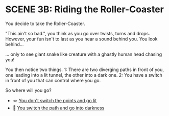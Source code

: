 # SCENE 3B: Riding the Roller-Coaster 

You decide to take the Roller-Coaster. 

"This ain't so bad.", you think as you go over twists, turns and drops. However, your fun isn't to last as you hear a sound behind you. You look behind...

... only to see giant snake like creature with a ghastly human head chasing you!

You then notice two things. 
1: There are two diverging paths in front of you, one leading into a lit tunnel, the other into a dark one. 
2: You have a switch in front of you that can control where you go. 

So where will you go? 

- 🪢 [You don't switch the points and go lit](./scene4e.md)
- 🥶 [You switch the path and go into darkness](./scene4d.md)